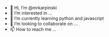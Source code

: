 - 👋 Hi, I’m @mrkarpinski
- 👀 I’m interested in ...
- 🌱 I’m currently learning python and javascript
- 💞️ I’m looking to collaborate on ...
- 📫 How to reach me ...

<!---
mrkarpinski/mrkarpinski is a ✨ special ✨ repository because its `README.md` (this file) appears on your GitHub profile.
You can click the Preview link to take a look at your changes.
--->
